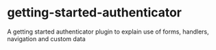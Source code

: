 # getting-started-authenticator
A getting started authenticator plugin to explain use of forms, handlers, navigation and custom data
